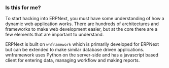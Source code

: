 ### Is this for me?

To start hacking into ERPNext, you must have some understanding of how a
dynamic web application works. There are hundreds of architectures and
frameworks to make web development easier, but at the core there are a few
elements that are important to understand.

ERPNext is built on `wnframework` which is primarily developed for ERPNext but
can be extended to make similar database driven applications. wnframework uses
Python on the server-side and has a javascript based client for entering data,
managing workflow and making reports.

